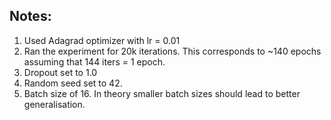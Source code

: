 ## Notes:
1. Used Adagrad optimizer with lr = 0.01
2. Ran the experiment for 20k iterations. This corresponds to ~140 epochs assuming that 144 iters = 1 epoch. 
3. Dropout set to 1.0
4. Random seed set to 42. 
5. Batch size of 16. In theory smaller batch sizes should lead to better generalisation. 